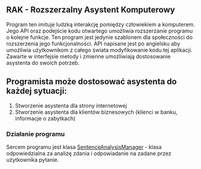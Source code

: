 
## RAK - Rozszerzalny Asystent Komputerowy
Program ten imituje ludzką interakcję pomiędzy człowiekiem a komputerem.
Jego API oraz podejście kodu otwartego umożliwia rozszerzanie programu o kolejne funkcje. 
Ten program jest jedynie szablonem dla społeczności do rozszerzenia jego funkcjonalności.
API napisane jest po angielsku aby umożliwia użytkownikom z całego świata modyfikowanie kodu tej aplikacji.
Zawarte w interfejsie metody i zmienne umożliwiają dostosowanie asystenta do swoich potrzeb.

## Programista może dostosować asystenta do każdej sytuacji:
1. Stworzenie asystenta dla strony internetowej
2. Stworzenie asystenta dla klientów biznesowych (klienci w banku, informacje o zabytkach)

### Działanie programu
Sercem programu jest klasa [SentenceAnalysisManager](../_site/api/RAK.SentenceAnalysis.SentenceAnalysisManager.html) - klasa odpowiedzialna za analizę zdania i odpowiadanie na zadane przez użytkownika pytanie.


